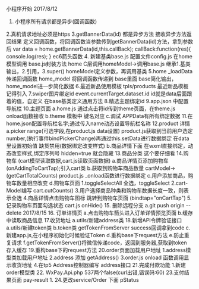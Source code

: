 小程序开始  2017/8/12
1. 小程序所有请求都是异步(回调函数)

2.真机请求地址必须是https
3.getBannerData(id) 都是异步方法
  接收异步方法返回结果
  定义回调函数，将回调函数当参数传到getBannerData(id)方法，拿到参数后
  var data = home.getBannerData(id,this.callBack);
  callBack:function(res){
    console.log(res);
  }
  ec6箭头函数
4. 新建基类base.js
   配置文件config.js
   在home模型调用 base.js封装方法
   home C层调用homeModel->调用base.js
   继承1.基类输出，2.引用，3.super()
   homeModel定义参数，再调用基类
5.home  _loadData  传递回调函数
  home_model 将回调函数传递到 base里面
  base简化输出，home_model进一步简化数据
6.最近新品使用模板
  tpls/products 最近新品模板  记得引入
7.swiper图片绑定id
  event.currentTarget.dataset.id  id就是data后面跟着的值，自定义
  在base基类定义通用方法
8.精选主题绑定id
9.app.json 中配置导航栏
10.主题页面
  a.home.js 通过点击将id传到theme页面，在theme.js onload函数接收
  b.theme 模板中 键名对应 <block wx:for="{{productsData}}">
  c.调试 APPData有所有绑定数据
11.在home.json配置导航栏名字;通过传入name动态设置导航栏名称
12.product 详情
  a.picker range(可选字段,在product.js data设置)
    product.js获取到当前用户选定number,(执行事件bindPickerChange)再通过this.setData进行数据绑定
    在data里设置初始值
    缺货禁用(数据绑定改变样式)
  b.商品详情下面 在wxml直接绑定，动态改变样式,绑定序列号
    hidden=true 就会隐藏
13.商品分类
    这个要仔细看
14.购物车  (cart模型读取数据,cart.js读取页面数据)
  a.商品详情页添加购物车  (onAddingToCartTap);引入cart类
  b.获取到购物车商品数量  cartModel->(getCartTotalCounts)
        product.js _onload函数进行数据绑定
  c.用户添加商品，购物车数量相应改变
  d.购物车页面
    1.toggleSelectAll 全选，toggleSelect
    2.cart-Model编写 cart.cutCounts()
    3.用户选择商品种类和购物车数据长度一致，则表示全选
    4.商品详情点击购物车图标 跳转到购物车页面 (bindtap="onCartTap")
    5.记录购物车页面勾选状态 cart.js onHide()
15. 删除远程分支
  a.git push origin --delete 2017/8/15
16. 订单详情页
  a.点击购物车箭头进入订单详情预览页面 
  b.缓存中读取商品信息 
17.收货地址
  a.utils/新建address类
18.新增API令牌验证接口
  a.utils/新建token类
  b.token类 getTokenFromServer success回调拿到code
  c.新建app.js,在小程序初始化时候验证Token
  d.重构base下request方法
  e.防止重复请求
  f.getTokenFromServer()将微信传递code，返回到服务器,获取到token
  存入缓存
19.重构base下的request方法
20.order页面加载用户地址
  1.address模型类加载用户地址
  2.address 添加 getAddress()
  3.order.js onload 函数调用显示收货地址
  4.在tp5 Address控制器编写 address接口
21.完成付款功能
  1.新建order模型类
22.
  WxPay.Api.php 537两个false(curl出错,错误码:60)
23.支付结果页面  pay-result
  1.
24.更改service/Order 下面 pStatus

